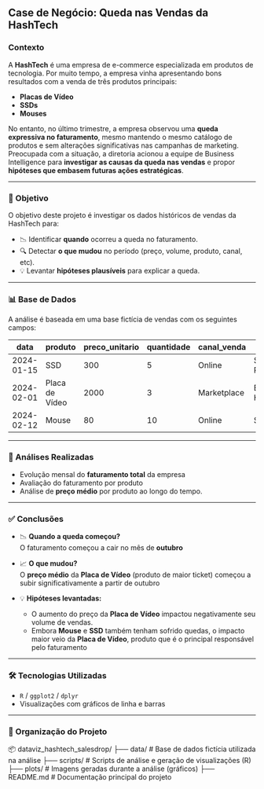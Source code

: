 ## Case de Negócio: Queda nas Vendas da HashTech

### Contexto

A **HashTech** é uma empresa de e-commerce especializada em produtos de tecnologia. Por muito tempo, a empresa vinha apresentando bons resultados com a venda de três produtos principais:

- **Placas de Vídeo**
- **SSDs**
- **Mouses**

No entanto, no último trimestre, a empresa observou uma **queda expressiva no faturamento**, mesmo mantendo o mesmo catálogo de produtos e sem alterações significativas nas campanhas de marketing. Preocupada com a situação, a diretoria acionou a equipe de Business Intelligence para **investigar as causas da queda nas vendas** e propor **hipóteses que embasem futuras ações estratégicas**.

---

### 🎯 Objetivo

O objetivo deste projeto é investigar os dados históricos de vendas da HashTech para:

- 📉 Identificar **quando** ocorreu a queda no faturamento.
- 🔍 Detectar **o que mudou** no período (preço, volume, produto, canal, etc).
- 💡 Levantar **hipóteses plausíveis** para explicar a queda.

---

### 📊 Base de Dados

A análise é baseada em uma base fictícia de vendas com os seguintes campos:

| data       | produto         | preco_unitario | quantidade | canal_venda | cidade         |
|------------|------------------|----------------|------------|-------------|----------------|
| 2024-01-15 | SSD              | 300            | 5          | Online      | São Paulo      |
| 2024-02-01 | Placa de Vídeo   | 2000           | 3          | Marketplace | Belo Horizonte |
| 2024-02-12 | Mouse            | 80             | 10         | Online      | Salvador       |

---

### 🧪 Análises Realizadas

- Evolução mensal do **faturamento total** da empresa
- Avaliação do faturamento por produto
- Análise de **preço médio** por produto ao longo do tempo.

---

### ✅ Conclusões

- 📉 **Quando a queda começou?**  
  O faturamento começou a cair no mês de **outubro**

- 📈 **O que mudou?**  
  O **preço médio** da **Placa de Vídeo** (produto de maior ticket) começou a subir significativamente a partir de outubro

- 💡 **Hipóteses levantadas:**  
  - O aumento do preço da **Placa de Vídeo** impactou negativamente seu volume de vendas.  
  - Embora **Mouse** e **SSD** também tenham sofrido quedas, o impacto maior veio da **Placa de Vídeo**, produto que é o principal responsável pelo faturamento

---

### 🛠️ Tecnologias Utilizadas

- `R` / `ggplot2` / `dplyr`
- Visualizações com gráficos de linha e barras

---

### 📁 Organização do Projeto

📦 dataviz_hashtech_salesdrop/
├── data/         # Base de dados fictícia utilizada na análise
├── scripts/      # Scripts de análise e geração de visualizações (R)
├── plots/        # Imagens geradas durante a análise (gráficos)
├── README.md     # Documentação principal do projeto
